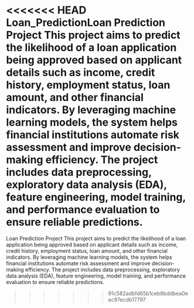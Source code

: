 <<<<<<< HEAD
Loan_PredictionLoan Prediction Project This project aims to predict the likelihood of a loan application being approved based on applicant details such as income, credit history, employment status, loan amount, and other financial indicators. By leveraging machine learning models, the system helps financial institutions automate risk assessment and improve decision-making efficiency. The project includes data preprocessing, exploratory data analysis (EDA), feature engineering, model training, and performance evaluation to ensure reliable predictions.
=======
Loan Prediction Project
This project aims to predict the likelihood of a loan application being approved based on applicant details such as income, credit history, employment status, loan amount, and other financial indicators. By leveraging machine learning models, the system helps financial institutions automate risk assessment and improve decision-making efficiency. The project includes data preprocessing, exploratory data analysis (EDA), feature engineering, model training, and performance evaluation to ensure reliable predictions.
>>>>>>> 91c582adbfd65b1ceb8bddbea0eec97ecdb17797
